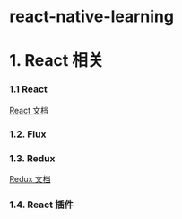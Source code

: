 # react-native-learning

# 1. React 相关

### 1.1 React
[React 文档](https://facebook.github.io/react/docs/getting-started.html)

### 1.2. Flux

### 1.3. Redux
[Redux 文档](http://redux.js.org/docs/introduction/index.html)

### 1.4. React 插件



